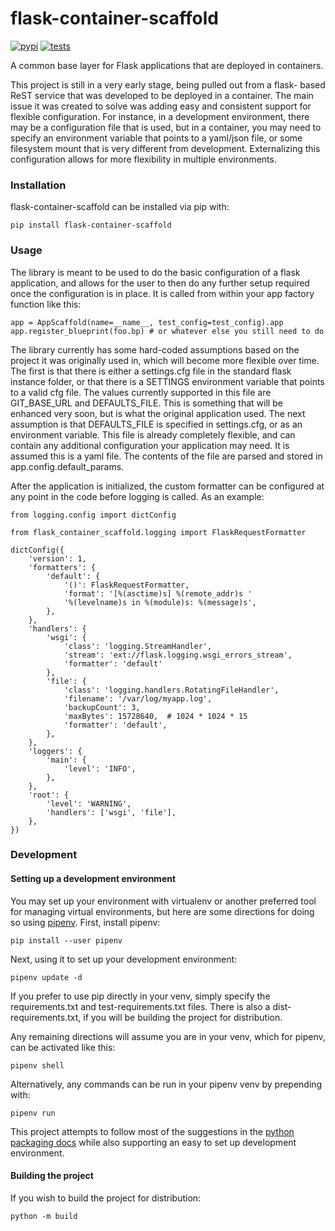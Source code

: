 # flask-container-scaffold

[![pypi](https://img.shields.io/pypi/v/flask-container-scaffold.svg)](https://pypi.python.org/pypi/flask-container-scaffold)
[![tests](https://github.com/release-depot/flask-container-scaffold/actions/workflows/test.yml/badge.svg)](https://github.com/release-depot/flask-container-scaffold/actions/workflows/test.yml)

A common base layer for Flask applications that are deployed in containers.

This project is still in a very early stage, being pulled out from a flask-
based ReST service that was developed to be deployed in a container.  The
main issue it was created to solve was adding easy and consistent support
for flexible configuration.  For instance, in a development environment, there
may be a configuration file that is used, but in a container, you may need to
specify an environment variable that points to a yaml/json file, or some
filesystem mount that is very different from development.  Externalizing this
configuration allows for more flexibility in multiple environments.

### Installation

flask-container-scaffold can be installed via pip with:

    pip install flask-container-scaffold

### Usage

The library is meant to be used to do the basic configuration of a flask
application, and allows for the user to then do any further setup required once
the configuration is in place.  It is called from within your app factory
function like this:

    app = AppScaffold(name=__name__, test_config=test_config).app
    app.register_blueprint(foo.bp) # or whatever else you still need to do

The library currently has some hard-coded assumptions based on the project it
was originally used in, which will become more flexible over time.  The first is
that there is either a settings.cfg file in the standard flask instance folder,
or that there is a SETTINGS environment variable that points to a valid cfg
file.  The values currently supported in this file are GIT_BASE_URL and
DEFAULTS_FILE.  This is something that will be enhanced very soon, but is what
the original application used. The next assumption is that DEFAULTS_FILE is
specified in settings.cfg, or as an environment variable.  This file is already
completely flexible, and can contain any additional configuration your
application may need.  It is assumed this is a yaml file.  The contents of
the file are parsed and stored in app.config.default_params.

After the application is initialized, the custom formatter can be
configured at any point in the code before logging is called. As an
example:

    from logging.config import dictConfig

    from flask_container_scaffold.logging import FlaskRequestFormatter

    dictConfig({
        'version': 1,
        'formatters': {
            'default': {
                '()': FlaskRequestFormatter,
                'format': '[%(asctime)s] %(remote_addr)s '
                '%(levelname)s in %(module)s: %(message)s',
            },
        },
        'handlers': {
            'wsgi': {
                'class': 'logging.StreamHandler',
                'stream': 'ext://flask.logging.wsgi_errors_stream',
                'formatter': 'default'
            },
            'file': {
                'class': 'logging.handlers.RotatingFileHandler',
                'filename': '/var/log/myapp.log',
                'backupCount': 3,
                'maxBytes': 15728640,  # 1024 * 1024 * 15
                'formatter': 'default',
            },
        },
        'loggers': {
            'main': {
                'level': 'INFO',
            },
        },
        'root': {
            'level': 'WARNING',
            'handlers': ['wsgi', 'file'],
        },
    })

### Development

#### Setting up a development environment

You may set up your environment with virtualenv or another preferred tool for
managing virtual environments, but here are some directions for doing so using
[pipenv](https://pipenv.pypa.io/en/latest/). First, install pipenv:

    pip install --user pipenv

Next, using it to set up your development environment:

    pipenv update -d

If you prefer to use pip directly in your venv, simply specify the
requirements.txt and test-requirements.txt files.  There is also a
dist-requirements.txt, if you will be building the project for distribution.

Any remaining directions will assume you are in your venv, which for pipenv,
can be activated like this:

    pipenv shell

Alternatively, any commands can be run in your pipenv venv by prepending with:

    pipenv run

This project attempts to follow most of the suggestions in the [python packaging
docs](https://packaging.python.org/tutorials/packaging-projects/) while also
supporting an easy to set up development environment.

#### Building the project

If you wish to build the project for distribution:

    python -m build

